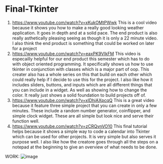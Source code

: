 # Final-Tkinter

1. https://www.youtube.com/watch?v=xKukOMtPWwk
This is a cool video because it shows you how to make a really good looking weather application. It goes in depth and at a solid pace. The end product is also really asthetically pleasing
seeing as though it is only a 22 minute video. I also think the end product is something that could be worked on later for a project
2. https://www.youtube.com/watch?v=eaxPK9VIkFM
This video is especailly helpful for our end product this semester which has to do with object oriented programming. It specifically shows us how to use tkinter in conjunction with classes
which is a major part of oop. This creater also has a whole series on this that build on each other which could really help if I decide to use this for the project. I also like how it includes
sliders, buttons, and inputs which are all different things that you can include in a widget. As well as showing how to change the color. It really just shows a solid foundation to build projects off of.
3. https://www.youtube.com/watch?v=xIDhjAXpcqQ
This is a great video because it feature three simple project that you can create in only a few minutes. These include a random number generator, coinflipper, and simple clock widget. These are all simple but look
nice and serve their function well.
4. https://www.youtube.com/watch?v=zCRQvnVO10
This final tutorial helps because it shows a simple way to code a calendar into Tkinter which can be used for other projects. It is very simple but also serves it purpose well. I also like how the creatore
goes through all the steps on a notepad at the beginning to give an overview of what needs to be done.

WORK:
![image](https://github.com/tej-aliota/Final-Tkinter/assets/142935901/7d85e985-6044-4da0-8ae1-ca609f21f4bd)
